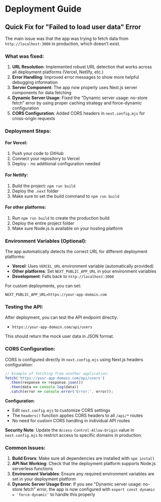 # Deployment Guide

## Quick Fix for "Failed to load user data" Error

The main issue was that the app was trying to fetch data from `http://localhost:3000` in production, which doesn't exist.

### What was fixed:
1. **URL Resolution**: Implemented robust URL detection that works across all deployment platforms (Vercel, Netlify, etc.)
2. **Error Handling**: Improved error messages to show more helpful debugging information
3. **Server Component**: The app now properly uses Next.js server components for data fetching
4. **Dynamic Server Usage**: Fixed the "Dynamic server usage: no-store fetch" error by using proper caching strategy and force-dynamic configuration
5. **CORS Configuration**: Added CORS headers in `next.config.mjs` for cross-origin requests

### Deployment Steps:

#### For Vercel:
1. Push your code to GitHub
2. Connect your repository to Vercel
3. Deploy - no additional configuration needed

#### For Netlify:
1. Build the project: `npm run build`
2. Deploy the `.next` folder
3. Make sure to set the build command to `npm run build`

#### For other platforms:
1. Run `npm run build` to create the production build
2. Deploy the entire project folder
3. Make sure Node.js is available on your hosting platform

### Environment Variables (Optional):
The app automatically detects the correct URL for different deployment platforms:

- **Vercel**: Uses `VERCEL_URL` environment variable (automatically provided)
- **Other platforms**: Set `NEXT_PUBLIC_APP_URL` in your environment variables
- **Development**: Falls back to `http://localhost:3000`

For custom deployments, you can set:
```
NEXT_PUBLIC_APP_URL=https://your-app-domain.com
```

### Testing the API:
After deployment, you can test the API endpoint directly:
- `https://your-app-domain.com/api/users`

This should return the mock user data in JSON format.

### CORS Configuration:
CORS is configured directly in `next.config.mjs` using Next.js headers configuration:

```javascript
// Example of fetching from another application:
fetch('https://your-app-domain.com/api/users')
  .then(response => response.json())
  .then(data => console.log(data))
  .catch(error => console.error('Error:', error));
```

**Configuration**: 
- Edit `next.config.mjs` to customize CORS settings
- The `headers()` function applies CORS headers to all `/api/*` routes
- No need for custom CORS handling in individual API routes

**Security Note**: Update the `Access-Control-Allow-Origin` value in `next.config.mjs` to restrict access to specific domains in production.

### Common Issues:
1. **Build Errors**: Make sure all dependencies are installed with `npm install`
2. **API Not Working**: Check that the deployment platform supports Node.js serverless functions
3. **Environment Variables**: Ensure any required environment variables are set in your deployment platform
4. **Dynamic Server Usage Error**: If you see "Dynamic server usage: no-store fetch" error, the app is now configured with `export const dynamic = 'force-dynamic'` to handle this properly
